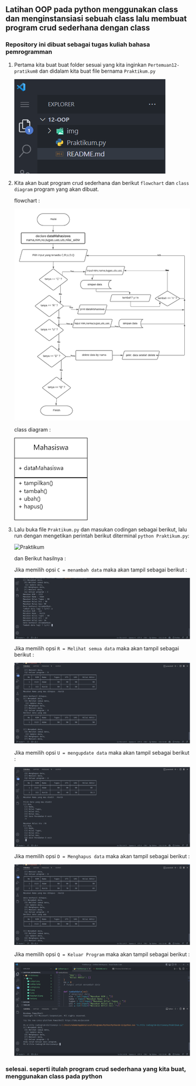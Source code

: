 ## Latihan  OOP pada python menggunakan class dan menginstansiasi sebuah class lalu  membuat program crud sederhana dengan class

### Repository ini dibuat sebagai tugas kuliah bahasa pemrogramman

1. Pertama kita buat buat folder sesuai yang kita inginkan `Pertemuan12-pratikum8` dan didalam kita buat file bernama `Praktikum.py`

      ![folder](Pict/oop.png)


2. Kita akan buat program crud sederhana dan berikut `flowchart` dan `class diagram` program yang akan dibuat.

      flowchart :

      ![flowchart](Pict/flowchart.png)

      class diagram :

      ![class diagram](Pict/class-diagram.png)


3. Lalu buka file `Praktikum.py` dan masukan codingan sebagai berikut, lalu run dengan mengetikan perintah berikut diterminal `python Praktikum.py`:

      ![Praktikum](Pict/Praktikum.png)

      dan Berikut hasilnya :

      Jika memilih opsi `C = menambah data` maka akan tampil sebagai berikut :

      ![hasil](Pict/tambah.png)

      Jika memilih opsi `R = Melihat semua data` maka akan tampil sebagai berikut :

      ![delete](Pict/hapus.png)

      Jika memilih opsi `U = mengupdate data` maka akan tampil sebagai berikut :

      ![ubah](Pict/ubah.png)


      Jika memilih opsi `D = Menghapus data` maka akan tampil sebagai berikut :

      ![delete](Pict/hapus.png)

      Jika memilih opsi `Q = Keluar Program` maka akan tampil sebagai berikut :

      ![quit](Pict/quit.png)

### selesai. seperti itulah program crud sederhana yang kita buat, menggunakan class pada python